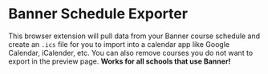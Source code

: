 # Banner Schedule Exporter

This browser extension will pull data from your Banner course schedule and create an `.ics` file for you to import into a calendar app like Google Calendar, iCalender, etc. You can also remove courses you do not want to export in the preview page. **Works for all schools that use Banner!**